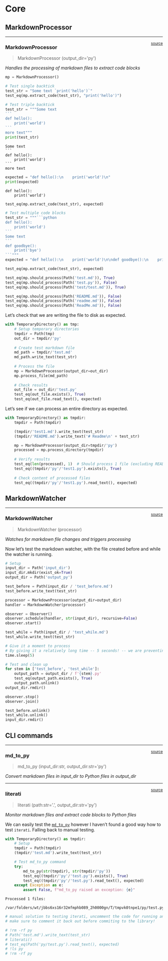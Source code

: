 # Core


<!-- WARNING: THIS FILE WAS AUTOGENERATED! DO NOT EDIT! -->

## MarkdownProcessor

------------------------------------------------------------------------

<a
href="https://github.com/radekosmulski/literati/blob/main/literati/core.py#L25"
target="_blank" style="float:right; font-size:smaller">source</a>

### MarkdownProcessor

>  MarkdownProcessor (output_dir='py')

*Handles the processing of markdown files to extract code blocks*

``` python
mp = MarkdownProcessor()

# Test single backtick
test_str = "Some text `print('hello')`"
test_eq(mp.extract_code(test_str), "print('hello')")
```

```` python
# Test triple backtick
test_str = """Some text
```
def hello():
    print('world')
```
more text"""
print(test_str)
````

    Some text
    ```
    def hello():
        print('world')
    ```
    more text

``` python
expected = "def hello():\n    print('world')\n"
print(expected)
```

    def hello():
        print('world')

``` python
test_eq(mp.extract_code(test_str), expected)
```

```` python
# Test multiple code blocks
test_str = """```python
def hello():
    print('world')
```
Some text
```
def goodbye():
    print('bye')
```"""
expected = "def hello():\n    print('world')\n\ndef goodbye():\n    print('bye')\n"

test_eq(mp.extract_code(test_str), expected)
````

``` python
test_eq(mp.should_process(Path('test.md')), True)
test_eq(mp.should_process(Path('test.py')), False)
test_eq(mp.should_process(Path('test/test.md')), True)

test_eq(mp.should_process(Path('README.md')), False)
test_eq(mp.should_process(Path('readme.md')), False)
test_eq(mp.should_process(Path('ReadMe.md')), False)
```

Let’s check that we are writing the file to disk as expected.

``` python
with TemporaryDirectory() as tmp:
    # Setup temporary directories
    tmpdir = Path(tmp)
    out_dir = tmpdir/'py'
    
    # Create test markdown file
    md_path = tmpdir/'test.md'
    md_path.write_text(test_str)
    
    # Process the file
    mp = MarkdownProcessor(output_dir=out_dir)
    mp.process_file(md_path)
    
    # Check results
    out_file = out_dir/'test.py'
    test_eq(out_file.exists(), True)
    test_eq(out_file.read_text(), expected)
```

Let’s see if we can process an entire directory as expected.

``` python
with TemporaryDirectory() as tmpdir:
    tmpdir = Path(tmpdir)

    (tmpdir/'test1.md').write_text(test_str)
    (tmpdir/'README.md').write_text('# Readme\n' + test_str)

    mp = MarkdownProcessor(output_dir=tmpdir/'py')
    processed = mp.process_directory(tmpdir)
    
    # Verify results
    test_eq(len(processed), 1)  # Should process 1 file (excluding README.md)
    test_eq((tmpdir/'py'/'test1.py').exists(), True)
    
    # Check content of processed files
    test_eq((tmpdir/'py'/'test1.py').read_text(), expected)
```

## MarkdownWatcher

------------------------------------------------------------------------

<a
href="https://github.com/radekosmulski/literati/blob/main/literati/core.py#L70"
target="_blank" style="float:right; font-size:smaller">source</a>

### MarkdownWatcher

>  MarkdownWatcher (processor)

*Watches for markdown file changes and triggers processing*

Now let’s test the markdown watcher, with the file created before and
while the watcher is running.

``` python
# Setup
input_dir = Path('input_dir')
input_dir.mkdir(exist_ok=True)
output_dir = Path('output_py')

test_before = Path(input_dir / 'test_before.md')
test_before.write_text(test_str)

processor = MarkdownProcessor(output_dir=output_dir)
handler = MarkdownWatcher(processor)

observer = Observer()
observer.schedule(handler, str(input_dir), recursive=False)
observer.start()

test_while = Path(input_dir / 'test_while.md')
test_while.write_text(test_str)

# Give it a moment to process
# By giving it a relatively long time -- 5 seconds! -- we are preventing any intermittent, false failures
time.sleep(5)

# Test and clean up
for stem in ['test_before', 'test_while']:
    output_path = output_dir / f'{stem}.py'
    test_eq(output_path.exists(), True)
    output_path.unlink()
output_dir.rmdir()

observer.stop()
observer.join()

test_before.unlink()
test_while.unlink()
input_dir.rmdir()
```

## CLI commands

------------------------------------------------------------------------

<a
href="https://github.com/radekosmulski/literati/blob/main/literati/core.py#L111"
target="_blank" style="float:right; font-size:smaller">source</a>

### md_to_py

>  md_to_py (input_dir:str<Inputdirectorycontainingmarkdownfiles>,
>                output_dir:str<OutputdirectoryforPythonfiles>='py')

*Convert markdown files in input_dir to Python files in output_dir*

------------------------------------------------------------------------

<a
href="https://github.com/radekosmulski/literati/blob/main/literati/core.py#L83"
target="_blank" style="float:right; font-size:smaller">source</a>

### literati

>  literati (path:str<Directorytomonitor>='.',
>                output_dir:str<OutputdirectoryforPythonfiles>='py')

*Monitor markdown files and extract code blocks to Python files*

We can easily test the
[`md_to_py`](https://radekosmulski.github.io/literati/core.html#md_to_py)
however I haven’t found a good way how to test `iterati`. Falling back
to manual testing.

``` python
with TemporaryDirectory() as tmpdir:
    # Setup
    tmpdir = Path(tmpdir)
    (tmpdir/'test.md').write_text(test_str)

    # Test md_to_py command
    try:
        md_to_py(str(tmpdir), str(tmpdir/'py'))
        test_eq((tmpdir/'py'/'test.py').exists(), True)
        test_eq((tmpdir/'py'/'test.py').read_text(), expected)
    except Exception as e:
        assert False, f"md_to_py raised an exception: {e}"
```

    Processed 1 files:
      /var/folders/wt/jbbs6xs16r32mfmphb089_2h0000gn/T/tmpvk0tnpe1/py/test.py

``` python
# manual solution to testing iterati, uncomment the code for running and terminate using `interrupt kernel`
# make sure to comment it back out before commiting to the library!

# !rm -rf py
# Path('test.md').write_text(test_str)
# literati()
# test_eq(Path('py/test.py').read_text(), expected)
# !ls py
# !rm -rf py
```
